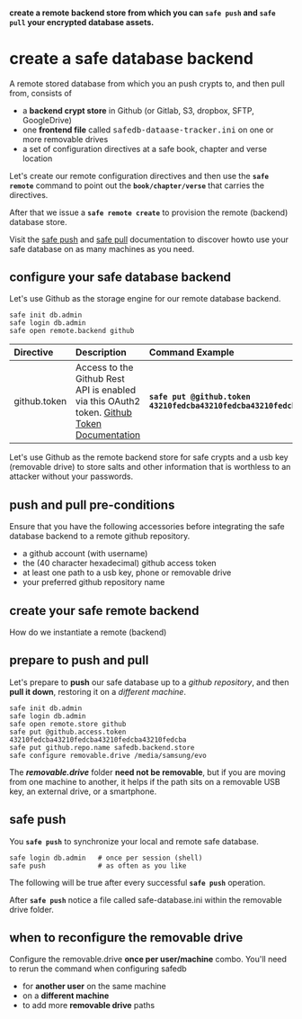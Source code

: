 
#### create a remote backend store from which you can `safe push` and `safe pull` your encrypted database assets.

# create a safe database backend

A remote stored database from which you an push crypts to, and then pull from, consists of

- a **backend crypt store** in Github (or Gitlab, S3, dropbox, SFTP, GoogleDrive)
- one **frontend file** called <tt>safedb-dataase-tracker.ini</tt> on one or more removable drives
- a set of configuration directives at a safe book, chapter and verse location

Let's create our remote configuration directives and then use the **`safe remote`** command to point out the **`book/chapter/verse`** that carries the directives.

After that we issue a **`safe remote create`** to provision the remote (backend) database store.

Visit the [safe push](push-pull) and [safe pull](push-pull) documentation to discover howto use your safe database on as many machines as you need.

## configure your safe database backend

Let's use Github as the storage engine for our remote database backend.

```
safe init db.admin
safe login db.admin
safe open remote.backend github
```

| **Directive** | **Description**     | **Command Example** |
|:------------- |:------------------- |:------------------- |
| github.token  | Access to the Github Rest API is enabled via this OAuth2 token. [Github Token Documentation](https://help.github.com/en/articles/creating-a-personal-access-token-for-the-command-line) | **`safe put @github.token 43210fedcba43210fedcba43210fedcba43210fedcba`**




Let's use Github as the remote backend store for safe crypts and a usb key (removable drive) to store salts and other information that is worthless to an attacker without your passwords.

## push and pull pre-conditions

Ensure that you have the following accessories before integrating the safe database backend to a remote github repository.

- a github account (with username)
- the (40 character hexadecimal) github access token
- at least one path to a usb key, phone or removable drive
- your preferred github repository name

## create your safe remote backend

How do we instantiate a remote (backend)



## prepare to push and pull

Let's prepare to **push** our safe database up to a *github repository*, and then **pull it down**, restoring it on a *different machine*.

```
safe init db.admin
safe login db.admin
safe open remote.store github
safe put @github.access.token 43210fedcba43210fedcba43210fedcba43210fedcba
safe put github.repo.name safedb.backend.store
safe configure removable.drive /media/samsung/evo
```

The ***removable.drive*** folder **need not be removable**, but if you are moving from one machine to another, it helps if the path sits on a removable USB key, an external drive, or a smartphone.

## safe push

You **`safe push`** to synchronize your local and remote safe database.

```
safe login db.admin   # once per session (shell)
safe push             # as often as you like
```

The following will be true after every successful **`safe push`** operation.

After **`safe push`** notice a file called safe-database.ini within the removable drive folder.


## when to reconfigure the removable drive

Configure the removable.drive **once per user/machine** combo. You'll need to rerun the command when configuring safedb

- for **another user** on the same machine
- on a **different machine**
- to add more **removable drive** paths

